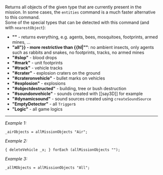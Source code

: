 Returns all objects of the given type that are currently present in the mission. In some cases, the `entities` command is a much faster alternative to this command.<br>
Some of the special types that can be detected with this command (and with `nearestObject`):
* **""** - returns everything, e.g. agents, bees, mosquitoes, footprints, armed mines, ...
* **"all"}} - more restrictive than {{hl|""**: no ambient insects, only agents such as rabbits and snakes, no footprints, tracks, no armed mines
* **"#slop"** - blood drops
* **"#mark"** - unit footprints
* **"#track"** - vehicle tracks
* **"#crater"** - explosion craters on the ground
* **"#crateronvehicle"** - bullet marks on vehicles
* **"#explosion"** - explosions
* **"#objectdestructed"** - building, tree or bush destruction
* **"#soundonvehicle"** - sounds created with [[say3D]] for example
* **"#dynamicsound"** - sound sources created using `createSoundSource`
* **"EmptyDetector"** - all `Trigger`s
* **"Logic"** - all game logics


---
*Example 1:*
```sqf
_airObjects = allMissionObjects "Air";
```

*Example 2:*
```sqf
{ deleteVehicle _x; } forEach (allMissionObjects "");
```

*Example 3:*
```sqf
_allMObjects = allMissionObjects "All";
```